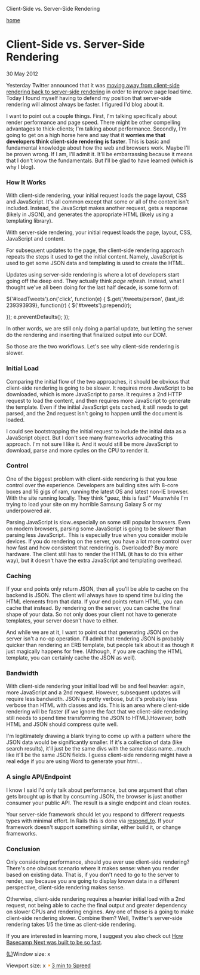 Client-Side vs. Server-Side Rendering

[home](http://openmymind.net/)

# Client-Side vs. Server-Side Rendering

30 May 2012

Yesterday Twitter announced that it was [moving away from client-side rendering back to server-side rendering](http://engineering.twitter.com/2012/05/improving-performance-on-twittercom.html) in order to improve page load time. Today I found myself having to defend my position that server-side rendering will almost always be faster. I figured I'd blog about it.

I want to point out a couple things. First, I'm talking specifically about render performance and page speed. There might be other compelling advantages to thick-clients; I'm talking about performance. Secondly, I'm going to get on a high horse here and say that it **worries me that developers think client-side rendering is faster**. This is basic and fundamental knowledge about how the web and browsers work. Maybe I'll be proven wrong. If I am, I'll admit it. It'll be embarrassing because it means that I don't know the fundamentals. But I'll be glad to have learned (which is why I blog).

### How It Works

With client-side rendering, your initial request loads the page layout, CSS and JavaScript. It's all common except that some or all of the content isn't included. Instead, the JavaScript makes another request, gets a response (likely in JSON), and generates the appropriate HTML (likely using a templating library).

With server-side rendering, your initial request loads the page, layout, CSS, JavaScript and content.

For subsequent updates to the page, the client-side rendering approach repeats the steps it used to get the initial content. Namely, JavaScript is used to get some JSON data and templating is used to create the HTML.

Updates using server-side rendering is where a lot of developers start going off the deep end. They actually think *page refresh*. Instead, what I thought we've all been doing for the last half decade, is some form of:

$('#loadTweets').on('click', function(e) {  $.get('/tweets/person', {last_id: 239393939}, function(r) {  $('#tweets').prepend(r);

});
e.preventDefaults();
});

In other words, we are still only doing a partial update, but letting the server do the rendering and inserting that finalized output into our DOM.

So those are the two workflows. Let's see why client-side rendering is slower.

### Initial Load

Comparing the initial flow of the two approaches, it should be obvious that client-side rendering is going to be slower. It requires more JavaScript to be downloaded, which is more JavaScript to parse. It requires a 2nd HTTP request to load the content, and then requires more JavaScript to generate the template. Even if the initial JavaScript gets cached, it still needs to get parsed, and the 2nd request isn't going to happen until the document is loaded.

I could see bootstrapping the initial request to include the initial data as a JavaScript object. But I don't see many frameworks advocating this approach. I'm not sure I like it. And it would still be more JavaScript to download, parse and more cycles on the CPU to render it.

### Control

One of the biggest problem with client-side rendering is that you lose control over the experience. Developers are building sites with 8-core boxes and 16 gigs of ram, running the latest OS and latest non-IE browser. With the site running locally. They think "geez, this is fast!" Meanwhile I'm trying to load your site on my horrible Samsung Galaxy S or my underpowered air.

Parsing JavaScript is slow..especially on some still popular browsers. Even on modern browsers, parsing some JavaScript is going to be slower than parsing less JavaScript.. This is especially true when you consider mobile devices. If you do rendering on the server, you have a lot more control over how fast and how consistent that rendering is. Overloaded? Buy more hardware. The client still has to render the HTML (it has to do this either way), but it doesn't have the extra JavaScript and templating overhead.

### Caching

If your end points only return JSON, then all you'll be able to cache on the backend is JSON. The client will always have to spend time building the HTML elements from that data. If your end points return HTML, you can cache that instead. By rendering on the server, you can cache the final shape of your data. So not only does your client not have to generate templates, your server doesn't have to either.

And while we are at it, I want to point out that generating JSON on the server isn't a no-op operation. I'll admit that rendering JSON is probably quicker than rendering an ERB template, but people talk about it as though it just magically happens for free. (Although, if you are caching the HTML template, you can certainly cache the JSON as well).

### Bandwidth

With client-side rendering your initial load will be and feel heavier: again, more JavaScript and a 2nd request. However, subsequent updates will require less bandwidth. JSON is pretty verbose, but it's probably less verbose than HTML with classes and ids. This is an area where client-side rendering will be faster (if we ignore the fact that we client-side rendering still needs to spend time transforming the JSON to HTML).However, both HTML and JSON should compress quite well.

I'm legitimately drawing a blank trying to come up with a pattern where the JSON data would be significantly smaller. If it's a collection of data (like search results), it'll just be the same divs with the same class name...much like it'll be the same JSON fields. I guess client-side rendering might have a real edge if you are using Word to generate your html...

### A single API/Endpoint

I know I said I'd only talk about performance, but one argument that often gets brought up is that by consuming JSON, the browser is just another consumer your public API. The result is a single endpoint and clean routes.

Your server-side framework should let you respond to different requests types with minimal effort. In Rails this is done via [respond_to](http://apidock.com/rails/ActionController/MimeResponds/InstanceMethods/respond_to). If your framework doesn't support something similar, either build it, or change frameworks.

### Conclusion

Only considering performance, should you ever use client-side rendering? There's one obvious scenario where it makes sense: when you render based on existing data. That is, if you don't need to go to the server to render, say because you are going to display known data in a different perspective, client-side rendering makes sense.

Otherwise, client-side rendering requires a heavier initial load with a 2nd request, not being able to cache the final output and greater dependency on slower CPUs and rendering engines. Any one of those is a going to make client-side rendering slower. Combine them? Well, Twitter's server-side rendering takes 1/5 the time as client-side rendering.

If you are interested in learning more, I suggest you also check out [How Basecamp Next was built to be so fast](http://37signals.com/svn/posts/3112-how-basecamp-next-got-to-be-so-damn-fast-without-using-much-client-side-ui).

[(L)](http://openmymind.net/2012/5/30/Client-Side-vs-Server-Side-Rendering/#)Window size:  x

Viewport size:  x
![close_icon.png](../_resources/84fc025b2e6ece6f37cfbf5a8c7b496d.png)[3 min to Spreed]()